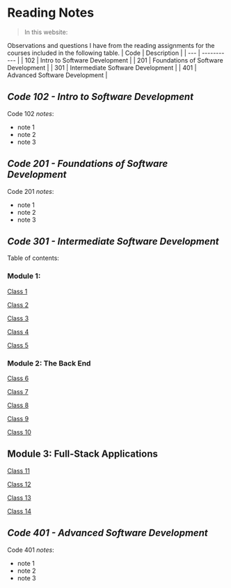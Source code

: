 # **Reading Notes**

>In this website:

Observations and questions I have from the reading assignments for the courses included in the following table.
| Code | Description |
| --- | ----------- |
| 102 | Intro to Software Development |
| 201 | Foundations of Software Development |
| 301 | Intermediate Software Development |
| 401 | Advanced Software Development |


## ***Code 102 - Intro to Software Development***

Code 102 _notes_:
- note 1
- note 2
- note 3

## ***Code 201 - Foundations of Software Development***
Code 201 _notes_:
- note 1
- note 2
- note 3

## ***Code 301 - Intermediate Software Development***

Table of contents:

### Module  1:

[Class 1](./Classes/Class_1.md)

[Class 2](./Classes/Class_2.md)

[Class 3](./Classes/Class_3.md)

[Class 4](./Classes/Class_4.md)


[Class 5](./Classes/Class_5.md)


### Module 2: The Back End

[Class 6](./Classes/Class_6.md)

[Class 7](./Classes/Class_7.md)

[Class 8](./Classes/Class_8.md)

[Class 9](./Classes/Class_9.md)

[Class 10](./Classes/Class_10.md)

##  Module 3: Full-Stack Applications

[Class 11](./Classes/Class_11.md)

[Class 12](./Classes/Class_12.md)

[Class 13](./Classes/Class_13.md)

[Class 14](./Classes/Class_14.md)

## ***Code 401 - Advanced Software Development***
Code 401 _notes_:
- note 1
- note 2
- note 3
